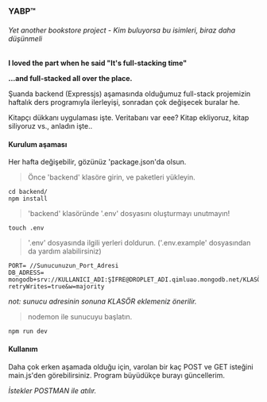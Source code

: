 ### YABP™

###### Yet another bookstore project - *Kim buluyorsa bu isimleri, biraz daha düşünmeli*

**I loved the part when he said "It's full-stacking time"**

**...and full-stacked all over the place.**

Şuanda backend (Expressjs) aşamasında olduğumuz full-stack projemizin haftalık ders programıyla ilerleyişi, sonradan çok değişecek buralar he.

Kitapçı dükkanı uygulaması işte. Veritabanı var eee? Kitap ekliyoruz, kitap siliyoruz vs., anladın işte..

#### Kurulum aşaması

Her hafta değişebilir, gözünüz 'package.json'da olsun.

> Önce 'backend' klasöre girin, ve paketleri yükleyin.

```shell
cd backend/
npm install
```

> 'backend' klasöründe '.env' dosyasını oluşturmayı unutmayın!

```shell
touch .env
```

> '.env' dosyasında ilgili yerleri doldurun. ('.env.example' dosyasından da yardım alabilirsiniz)

```Dotenv
PORT= //Sunucunuzun_Port_Adresi
DB_ADRESS= mongodb+srv://KULLANICI_ADI:ŞİFRE@DROPLET_ADI.qimluao.mongodb.net/KLASÖR_ADI?retryWrites=true&w=majority
```

_not: sunucu adresinin sonuna KLASÖR eklemeniz önerilir._

> nodemon ile sunucuyu başlatın.

```npm
npm run dev
```

#### Kullanım

Daha çok erken aşamada olduğu için, varolan bir kaç POST ve GET isteğini main.js'den görebilirsiniz. Program büyüdükçe burayı güncellerim.

_İstekler POSTMAN ile atılır._
